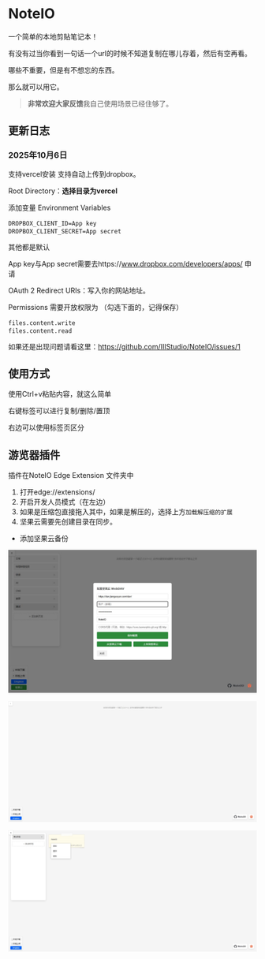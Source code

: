 # NoteIO

一个简单的本地剪贴笔记本！

有没有过当你看到一句话一个url的时候不知道复制在哪儿存着，然后有空再看。

哪些不重要，但是有不想忘的东西。

那么就可以用它。

> **非常欢迎大家反馈**我自己使用场景已经住够了。

## 更新日志
### 2025年10月6日
支持vercel安装 支持自动上传到dropbox。

Root Directory：**选择目录为vercel**

添加变量 Environment Variables
```
DROPBOX_CLIENT_ID=App key
DROPBOX_CLIENT_SECRET=App secret
```
其他都是默认

App key与App secret需要去https://www.dropbox.com/developers/apps/ 申请

OAuth 2 Redirect URIs：写入你的网站地址。

Permissions 需要开放权限为 （勾选下面的，记得保存）
```
files.content.write
files.content.read
```
如果还是出现问题请看这里：https://github.com/IIIStudio/NoteIO/issues/1

## 使用方式

使用Ctrl+v粘贴内容，就这么简单

右键标签可以进行复制/删除/置顶

右边可以使用标签页区分

## 游览器插件

插件在NoteIO Edge Extension 文件夹中

1. 打开edge://extensions/
2. 开启开发人员模式（在左边）
3. 如果是压缩包直接拖入其中，如果是解压的，选择上方`加载解压缩的扩展`
4. 坚果云需要先创建目录在同步。

- 添加坚果云备份

![](./image/3.jpg)

![](./image/1.jpg)

![](./image/2.jpg)
